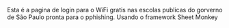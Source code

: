 Esta é a pagina de login para o WiFi gratis nas escolas publicas do gorverno de São Paulo pronta para o pphishing. 
Usando o framework Sheet Monkey
